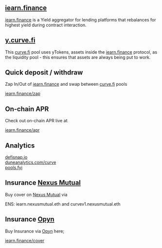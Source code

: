 ## [iearn.finance](https://iearn.finance)

[iearn.finance](https://iearn.finance) is a Yield aggregator for lending platforms that rebalances for highest yield during contract interaction.

## [y.curve.fi](https://y.curve.fi)

This [curve.fi](https://www.curve.fi/) pool uses yTokens, assets inside the [iearn.finance](https://iearn.finance) protocol, as the liquidity pool - this ensures that assets are always being put to work.

## Quick deposit / withdraw

Zap In/Out of [iearn.finance](https://iearn.finance) and swap between [curve.fi](https://www.curve.fi/) pools

[iearn.finance/zap](https://iearn.finance/zap)

## On-chain APR

Check out on-chain APR live at

[iearn.finance/apr](https://iearn.finance/apr)

## Analytics

[defisnap.io](http://defisnap.io/)  
[duneanalytics.com/curve](http://duneanalytics.com/curve)  
[pools.fyi](http://pools.fyi/)

## Insurance [Nexus Mutual](https://app.nexusmutual.io/#/SmartContractCover)

Buy cover on [Nexus Mutual](https://app.nexusmutual.io/#/SmartContractCover) via

ENS: iearn.nexusmutual.eth and curvev1.nexusmutual.eth

## Insurance [Opyn](http://opyn.co/)

Buy Insurance via [Opyn](http://opyn.co/) here;

[iearn.finance/cover](https://iearn.finance/cover)
